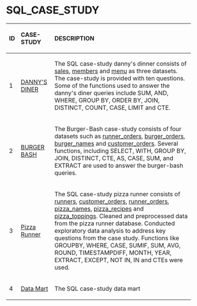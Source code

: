 # SQL_CASE_STUDY

 |<P ALIGN ='LEFT'>ID   </P>| <P ALIGN ='LEFT'>CASE-STUDY      </P>| <P ALIGN ='LEFT'>DESCRIPTION    </P>    |
|--|------------------------ |----------------:|
|1|[DANNY'S DINER](https://github.com/Tungana-Bhavya/8-WEEK-SQL-CHALLENGE) | <P ALIGN ='LEFT'>The SQL case-study danny's dinner consists of [sales](https://github.com/Tungana-Bhavya/8-WEEK-SQL-CHALLENGE/blob/main/DANNY'S%20DINER%20DATASET/SALES.sql), [members](https://github.com/Tungana-Bhavya/8-WEEK-SQL-CHALLENGE/blob/main/DANNY'S%20DINER%20DATASET/MEMBERS.sql) and [menu](https://github.com/Tungana-Bhavya/8-WEEK-SQL-CHALLENGE/blob/main/DANNY'S%20DINER%20DATASET/MENU.sql) as three datasets. The case-study is provided with ten questions. Some of the functions used to answer the danny's diner queries include SUM, AND, WHERE, GROUP BY, ORDER BY, JOIN, DISTINCT, COUNT, CASE, LIMIT and CTE.</P>
|2|[BURGER BASH](https://github.com/Tungana-Bhavya/SQL_CASE_STUDY/tree/main/CASE_STUDY/BURGER_BASH) |<P ALIGN ='LEFT'>The Burger-Bash case-study consists of four datasets such as [runner_orders](https://github.com/Tungana-Bhavya/SQL_CASE_STUDY/blob/main/CASE_STUDY/BURGER_BASH/BURGER_BASH_TABLES.sql), [burger_orders](https://github.com/Tungana-Bhavya/SQL_CASE_STUDY/blob/main/CASE_STUDY/BURGER_BASH/BURGER_BASH_TABLES.sql), [burger_names](https://github.com/Tungana-Bhavya/SQL_CASE_STUDY/blob/main/CASE_STUDY/BURGER_BASH/BURGER_BASH_TABLES.sql) and [customer_orders](https://github.com/Tungana-Bhavya/SQL_CASE_STUDY/blob/main/CASE_STUDY/BURGER_BASH/BURGER_BASH_TABLES.sql). Several functions, including SELECT, WITH, GROUP BY, JOIN, DISTINCT, CTE, AS, CASE, SUM, and EXTRACT are used to answer the burger-bash queries.
|3|[Pizza Runner](https://github.com/Tungana-Bhavya/8-WEEK-SQL-CHALLENGE/tree/main/8-WEEK-CHALLENGE/CASE%20STUDY%20%232-PIZZA%20RUNNER)|<P ALIGN ='LEFT'>The SQL case-study pizza runner consists of [runners](https://github.com/Tungana-Bhavya/8-WEEK-SQL-CHALLENGE/blob/main/8-WEEK-CHALLENGE/CASE%20STUDY%20%232-PIZZA%20RUNNER/RUNNER.sql), [customer_orders](), [runner_orders](https://github.com/Tungana-Bhavya/8-WEEK-SQL-CHALLENGE/blob/main/8-WEEK-CHALLENGE/CASE%20STUDY%20%232-PIZZA%20RUNNER/RUNNER_ORDERS.sql), [pizza_names](https://github.com/Tungana-Bhavya/8-WEEK-SQL-CHALLENGE/blob/main/8-WEEK-CHALLENGE/CASE%20STUDY%20%232-PIZZA%20RUNNER/PIZZA_NAMES.sql), [pizza_recipes](https://github.com/Tungana-Bhavya/8-WEEK-SQL-CHALLENGE/blob/main/8-WEEK-CHALLENGE/CASE%20STUDY%20%232-PIZZA%20RUNNER/PIZZA_RECIPES.sql) and [pizza_toppings](https://github.com/Tungana-Bhavya/8-WEEK-SQL-CHALLENGE/blob/main/8-WEEK-CHALLENGE/CASE%20STUDY%20%232-PIZZA%20RUNNER/PIZZA_TOPPINGS.sql). Cleaned and preprocessed data from the pizza runner database. Conducted exploratory data analysis to address key questions from the case study. Functions like GROUPBY, WHERE, CASE, SUMIF, SUM, AVG, ROUND, TIMESTAMPDIFF, MONTH, YEAR, EXTRACT, EXCEPT, NOT IN, IN and CTEs were used.</p>
|4|[Data Mart](https://github.com/Tungana-Bhavya/8-WEEK-SQL-CHALLENGE/tree/main/8-WEEK-CHALLENGE/CASE%20STUDY%20%235-DATA%20MART)|<P ALIGN ='LEFT'>The SQL case-study data mart </p>
